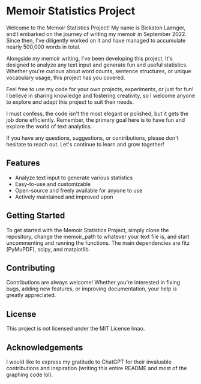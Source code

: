# Memoir Statistics Project

Welcome to the Memoir Statistics Project! My name is Bickston Laenger, and I embarked on the journey of writing my memoir in September 2022. Since then, I've diligently worked on it and have managed to accumulate nearly 500,000 words in total.

Alongside my memoir writing, I've been developing this project. It's designed to analyze any text input and generate fun and useful statistics. Whether you're curious about word counts, sentence structures, or unique vocabulary usage, this project has you covered.

Feel free to use my code for your own projects, experiments, or just for fun! I believe in sharing knowledge and fostering creativity, so I welcome anyone to explore and adapt this project to suit their needs.

I must confess, the code isn't the most elegant or polished, but it gets the job done efficiently. Remember, the primary goal here is to have fun and explore the world of text analytics.

If you have any questions, suggestions, or contributions, please don't hesitate to reach out. Let's continue to learn and grow together!

## Features
- Analyze text input to generate various statistics
- Easy-to-use and customizable
- Open-source and freely available for anyone to use
- Actively maintained and improved upon

## Getting Started
To get started with the Memoir Statistics Project, simply clone the repository, change the memoir_path to whatever your text file is, and start uncommenting and running the functions. The main dependencies are fitz (PyMuPDF), scipy, and matplotlib. 

## Contributing
Contributions are always welcome! Whether you're interested in fixing bugs, adding new features, or improving documentation, your help is greatly appreciated.

## License
This project is not licensed under the MIT License lmao.

## Acknowledgements
I would like to express my gratitude to ChatGPT for their invaluable contributions and inspiration (writing this entire README and most of the graphing code lol).

